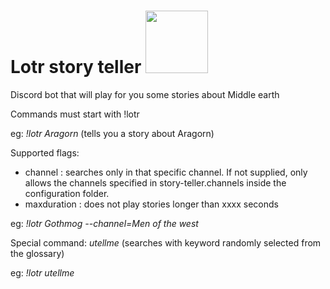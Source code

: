 # Lotr story teller <img src="https://user-images.githubusercontent.com/14835837/113698685-9dcec280-96cc-11eb-9b5a-e72cb1b8bd75.png" width="100" height="100"> 

Discord bot that will play for you some stories about Middle earth

Commands must start with !lotr

eg: _!lotr Aragorn_ (tells you a story about Aragorn) 

Supported flags: 
  - channel : searches only in that specific channel. If not supplied, only allows the channels specified in story-teller.channels inside the configuration folder.
  - maxduration : does not play stories longer than xxxx seconds

eg: _!lotr Gothmog --channel=Men of the west_

Special command: _utellme_ (searches with keyword randomly selected from the glossary)
 
eg: _!lotr utellme_




